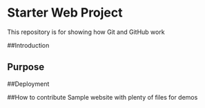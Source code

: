 # Starter Web Project

This repository is for showing how Git and GitHub work

##Introduction

## Purpose

##Deployment

##How to contribute
Sample website with plenty of files for demos
